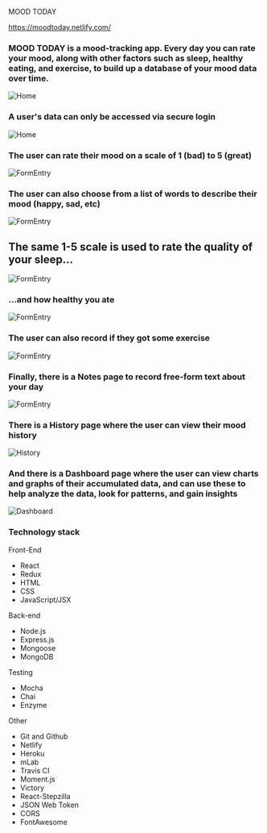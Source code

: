 MOOD TODAY

https://moodtoday.netlify.com/




### MOOD TODAY is a mood-tracking app. Every day you can rate your mood, along with other factors such as sleep, healthy eating, and exercise, to build up a database of your mood data over time.

![Home](screenshots/1home.png)











### A user's data can only be accessed via secure login

![Home](screenshots/3home.png)










### The user can rate their mood on a scale of 1 (bad) to 5 (great)

![FormEntry](screenshots/4mood.png)










### The user can also choose from a list of words to describe their mood (happy, sad, etc)

![FormEntry](screenshots/5moodtypes.png)










## The same 1-5 scale is used to rate the quality of your sleep...

![FormEntry](screenshots/6sleep.png)










### ...and how healthy you ate

![FormEntry](screenshots/7eating.png)










### The user can also record if they got some exercise

![FormEntry](screenshots/8exercise.png)










### Finally, there is a Notes page to record free-form text about your day

![FormEntry](screenshots/9notes.png)










### There is a History page where the user can view their mood history

![History](screenshots/10history.png)










### And there is a Dashboard page where the user can view charts and graphs of their accumulated data, and can use these to help analyze the data, look for patterns, and gain insights

![Dashboard](screenshots/11dashboard.png)











### Technology stack

Front-End
+ React
+ Redux
+ HTML
+ CSS
+ JavaScript/JSX

Back-end
+ Node.js
+ Express.js
+ Mongoose
+ MongoDB

Testing
+ Mocha
+ Chai
+ Enzyme

Other
+ Git and Github
+ Netlify
+ Heroku
+ mLab
+ Travis CI
+ Moment.js
+ Victory
+ React-Stepzilla
+ JSON Web Token
+ CORS
+ FontAwesome
